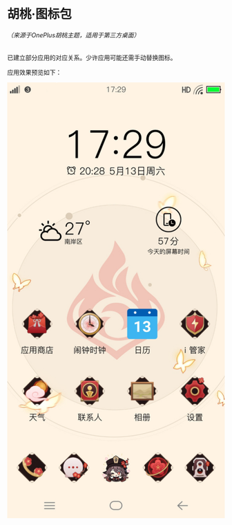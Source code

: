 # 胡桃·图标包
###### （来源于OnePlus胡桃主题，适用于第三方桌面）

已建立部分应用的对应关系。少许应用可能还需手动替换图标。

应用效果预览如下：

![image](/preview/Screenshot_20230513_172948.jpg "Preview")
